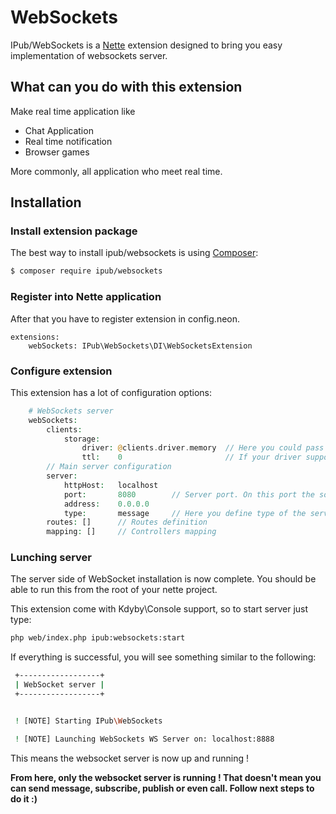 # WebSockets

IPub/WebSockets is a [Nette](http://nette.org/) extension designed to bring you easy implementation of websockets server.

## What can you do with this extension

Make real time application like

* Chat Application
* Real time notification
* Browser games

More commonly, all application who meet real time.

## Installation

### Install extension package

The best way to install ipub/websockets is using [Composer](http://getcomposer.org/):

```sh
$ composer require ipub/websockets
```

### Register into Nette application

After that you have to register extension in config.neon.

```neon
extensions:
    webSockets: IPub\WebSockets\DI\WebSocketsExtension
```

### Configure extension

This extension has a lot of configuration options:

```php
    # WebSockets server
    webSockets:
        clients:
            storage:
                driver: @clients.driver.memory  // Here you could pass service name of your clients storage driver implementation
                ttl:    0                       // If your driver support TTL, here you could define it
        // Main server configuration
        server:
            httpHost:   localhost
            port:       8080        // Server port. On this port the socket server will listen on
            address:    0.0.0.0
            type:       message     // Here you define type of the server. Allowed options are `message` or `wamp`
        routes: []      // Routes definition
        mapping: []     // Controllers mapping
```

### Lunching server

The server side of WebSocket installation is now complete. You should be able to run this from the root of your nette project.

This extension come with Kdyby\Console support, so to start server just type:

```sh
php web/index.php ipub:websockets:start
```

If everything is successful, you will see something similar to the following:

```sh
 +------------------+
 | WebSocket server |
 +------------------+


 ! [NOTE] Starting IPub\WebSockets

 ! [NOTE] Launching WebSockets WS Server on: localhost:8888
```

This means the websocket server is now up and running ! 

**From here, only the websocket server is running ! That doesn't mean you can send message, subscribe, publish or even call. Follow next steps to do it :)**
